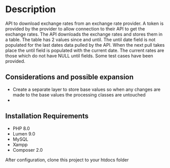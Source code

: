 # Description
API to download exchange rates from an exchange rate provider. A token is provided by the provider to allow connection to their API to get the exchange rates.
The API downloads the exchange rates and stores them in a table. The table has 2 values since and until. The until date field is not populated for the last dates data pulled by the API. When the next pull takes place the until field is populated with the current date. The current rates are those which do not have NULL until fields. Some test cases have been provided.

## Considerations and possible expansion
- Create a separate layer to store base values so when any changes are made to the base values the processing classes are untouched
- 


## Installation Requirements
- PHP 8.0 
- Lumen 9.0
- MySQL
- Xampp
- Composer 2.0

After configuration, clone this project to your htdocs folder
